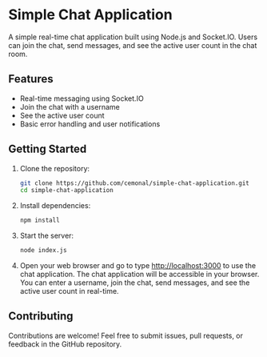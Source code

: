 # Simple Chat Application

A simple real-time chat application built using Node.js and Socket.IO. Users can join the chat, send messages, and see the active user count in the chat room.

## Features

- Real-time messaging using Socket.IO
- Join the chat with a username
- See the active user count
- Basic error handling and user notifications

## Getting Started

1. Clone the repository:

   ```bash
   git clone https://github.com/cemonal/simple-chat-application.git
   cd simple-chat-application
   ```

2. Install dependencies:

   ```bash
   npm install
   ```

3. Start the server:

   ```bash
   node index.js
   ```

3. Open your web browser and go to type [http://localhost:3000](http://localhost:3000) to use the chat application.
   The chat application will be accessible in your browser. You can enter a username, join the chat, send messages, and see the active user count in real-time.
   
## Contributing

Contributions are welcome! Feel free to submit issues, pull requests, or feedback in the GitHub repository.

